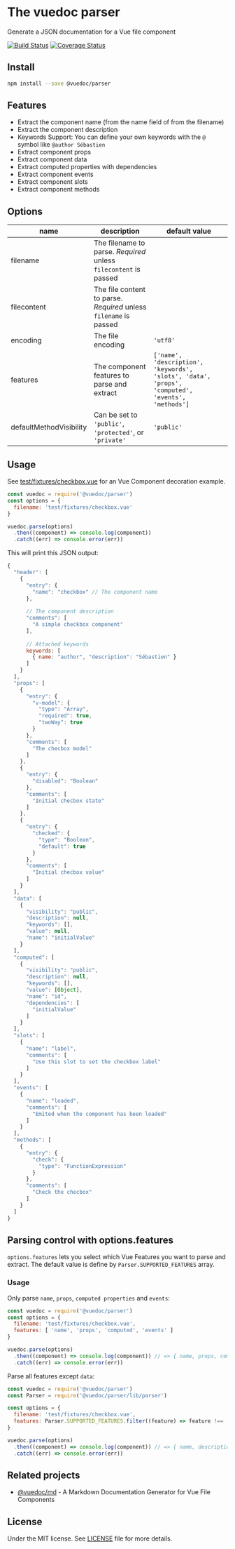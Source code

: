 # The vuedoc parser
Generate a JSON documentation for a Vue file component

[![Build Status](https://travis-ci.org/vuedoc/parser.svg?branch=master)](https://travis-ci.org/vuedoc/parser) [![Coverage Status](https://coveralls.io/repos/github/vuedoc/parser/badge.svg?branch=master)](https://coveralls.io/github/vuedoc/parser?branch=master)

## Install
```sh
npm install --save @vuedoc/parser
```

## Features
- Extract the component name (from the name field of from the filename)
- Extract the component description
- Keywords Support: You can define your own keywords with the `@` symbol like `@author Sébastien`
- Extract component props
- Extract component data
- Extract computed properties with dependencies
- Extract component events
- Extract component slots
- Extract component methods

## Options
| name                    | description                                                       | default value |
|-------------------------|-------------------------------------------------------------------|---------------|
| filename                | The filename to parse. *Required* unless `filecontent` is passed  |               |
| filecontent             | The file content to parse. *Required* unless `filename` is passed |               |
| encoding                | The file encoding                                                 | `'utf8'`      |
| features                | The component features to parse and extract                       | `['name', 'description', 'keywords', 'slots', 'data', 'props', 'computed', 'events', 'methods']` |
| defaultMethodVisibility | Can be set to `'public'`, `'protected'`, or `'private'`           | `'public'`    |

## Usage
See [test/fixtures/checkbox.vue](https://github.com/vuedoc/parser/blob/master/test/fixtures/checkbox.vue) for an Vue Component decoration example.

```js
const vuedoc = require('@vuedoc/parser')
const options = {
  filename: 'test/fixtures/checkbox.vue'
}

vuedoc.parse(options)
  .then((component) => console.log(component))
  .catch((err) => console.error(err))
```

This will print this JSON output:

```js
{
  "header": [
    {
      "entry": {
        "name": "checkbox" // The component name
      },
      
      // The component description
      "comments": [
        "A simple checkbox component"
      ],
      
      // Attached keywords
      keywords: [
        { name: "author", "description": "Sébastien" }
      ]
    }
  ],
  "props": [
    {
      "entry": {
        "v-model": {
          "type": "Array",
          "required": true,
          "twoWay": true
        }
      },
      "comments": [
        "The checbox model"
      ]
    },
    {
      "entry": {
        "disabled": "Boolean"
      },
      "comments": [
        "Initial checbox state"
      ]
    },
    {
      "entry": {
        "checked": {
          "type": "Boolean",
          "default": true
        }
      },
      "comments": [
        "Initial checbox value"
      ]
    }
  ],
  "data": [
    {
      "visibility": "public",
      "description": null,
      "keywords": [],
      "value": null,
      "name": "initialValue"
    }
  ],
  "computed": [
    {
      "visibility": "public",
      "description": null,
      "keywords": [],
      "value": [Object],
      "name": "id",
      "dependencies": [
        "initialValue"
      ]
    }
  ],
  "slots": [
    {
      "name": "label",
      "comments": [
        "Use this slot to set the checkbox label"
      ]
    }
  ],
  "events": [
    {
      "name": "loaded",
      "comments": [
        "Emited when the component has been loaded"
      ]
    }
  ],
  "methods": [
    {
      "entry": {
        "check": {
          "type": "FunctionExpression"
        }
      },
      "comments": [
        "Check the checbox"
      ]
    }
  ]
}
```

## Parsing control with options.features
`options.features` lets you select which Vue Features you want to parse and extract.
The default value is define by `Parser.SUPPORTED_FEATURES` array.

### Usage
Only parse `name`, `props`, `computed properties` and `events`:
```js
const vuedoc = require('@vuedoc/parser')
const options = {
  filename: 'test/fixtures/checkbox.vue',
  features: [ 'name', 'props', 'computed', 'events' ]
}

vuedoc.parse(options)
  .then((component) => console.log(component)) // => { name, props, computed, events }
  .catch((err) => console.error(err))
```

Parse all features except `data`:
```js
const vuedoc = require('@vuedoc/parser')
const Parser = require('@vuedoc/parser/lib/parser')

const options = {
  filename: 'test/fixtures/checkbox.vue',
  features: Parser.SUPPORTED_FEATURES.filter((feature) => feature !== 'data')
}

vuedoc.parse(options)
  .then((component) => console.log(component)) // => { name, description, keywords, props, computed, events, methods }
  .catch((err) => console.error(err))
```

## Related projects
- [@vuedoc/md](https://github.com/vuedoc/md) - A Markdown Documentation Generator for Vue File Components

## License

Under the MIT license. See [LICENSE](https://github.com/vuedoc/parser/blob/master/LICENSE) file for more details.
